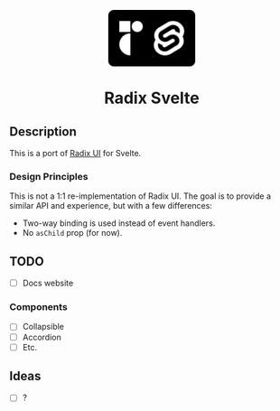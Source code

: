 <p align="center">
  <img align="center" src="./static/logo_github.svg" height="100" />
  
 <h1 align="center">
   Radix Svelte
</h1>
</p>

## Description

This is a port of [Radix UI](https://www.radix-ui.com/) for Svelte.

### Design Principles

This is not a 1:1 re-implementation of Radix UI. The goal is to provide a similar API and experience, but with a few differences:

- Two-way binding is used instead of event handlers.
- No `asChild` prop (for now).

## TODO

- [ ] Docs website

### Components

- [ ] Collapsible
- [ ] Accordion
- [ ] Etc.

## Ideas

- [ ] ?
